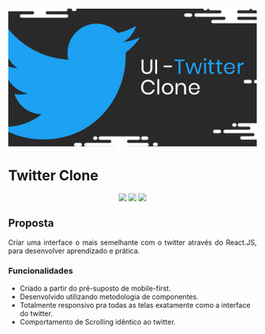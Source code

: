 <p align="center">
    <img src="twittter.jpg" />
</p>

# Twitter Clone
<p align="center">

<img src="https://img.shields.io/static/v1?label=react&message=framework&color=blue&style=plastic&logo=REACT" />
<img src="https://img.shields.io/static/v1?label=stack&message=frontend&color=purple&style=plastic" />
<img src="https://img.shields.io/badge/process-studying-green" />

</p>

## Proposta
<p align="justify">Criar uma interface o mais semelhante com o twitter através do React.JS, para desenvolver aprendizado e prática.</p>

### Funcionalidades
- Criado a partir do pré-suposto de mobile-first.
- Desenvolvido utilizando metodologia de componentes.
- Totalmente responsivo pra todas as telas exatamente como a interface do twitter.
- Comportamento de Scrolling idêntico ao twitter.